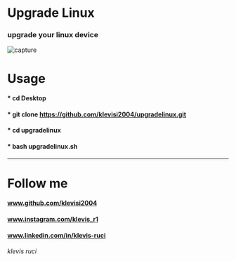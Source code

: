 # Upgrade Linux
### upgrade your linux device 

![capture](https://user-images.githubusercontent.com/62477193/108432924-c1b47280-720a-11eb-95a3-12c1fdbb847b.png)

# Usage 
#### * cd Desktop
#### * git clone https://github.com/klevisi2004/upgradelinux.git
#### * cd upgradelinux
#### * bash upgradelinux.sh
------------------------------------------------------
# Follow me
#### www.github.com/klevisi2004
#### www.instagram.com/klevis_r1
#### www.linkedin.com/in/klevis-ruci
###### klevis ruci
